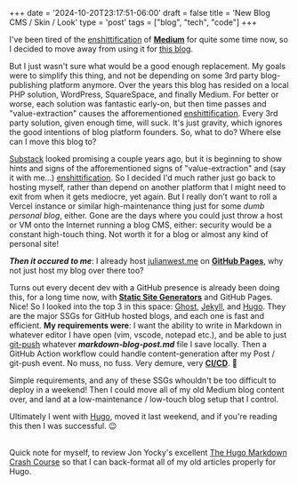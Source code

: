 +++
date = '2024-10-20T23:17:51-06:00'
draft = false
title = 'New Blog CMS / Skin / Look'
type = 'post'
tags = ["blog", "tech", "code"]
+++

I've been tired of the </i></b><a href="https://en.wikipedia.org/wiki/Enshittification">enshittification</a></b></i> of <b><a href="https://medium.com">Medium</a></b> for quite some time now, so I decided to move away from using it for <a href="https://julianwest.me/Blog">this blog</a>.<br />

But I just wasn't sure what would be a good enough replacement.  My goals were to simplify this thing, and not be depending on some 3rd party blog-publishing platform anymore. Over the years this blog has resided on a local PHP solution, WordPress, SquareSpace, and finally Medium.  For better or worse, each solution was fantastic early-on, but then time passes and "value-extraction" causes the afforementioned <a href="https://en.wikipedia.org/wiki/Enshittification">enshittification</a>.  Every 3rd party solution, given enough time, will suck.  It's just gravity, which ignores the good intentions of blog platform founders.  So, what to do?  Where else can I move this blog to? <br />

<a href="https://en.wikipedia.org/wiki/Substack">Substack</a> looked promising a couple years ago, but it is beginning to show hints and signs of the afforementioned signs of "value-extraction" and (say it with me...) <a href="https://en.wikipedia.org/wiki/Enshittification">enshittification</a>. So I decided I'd much rather just go back to hosting myself, rather than depend on another platform that I might need to exit from when it gets mediocre, yet again.  But I really don't want to roll a Vercel instance or similar high-maintenance thing just for some <i>dumb personal blog</i>, either.  Gone are the days where you could just throw a host or VM onto the Internet running a blog CMS, either: security would be a constant high-touch thing. Not worth it for a blog or almost any kind of personal site! <br />

<b><i>Then it occured to me</b></i>: I already host <a href="https://julianwest.me">julianwest.me</a> on <b><a href="https://pages.github.com">GitHub Pages</a></b>, why not just host my blog over there too?<br />  

Turns out every decent dev with a GitHub presence is already been doing this, for a long time now, with <b><a href="https://en.wikipedia.org/wiki/Static_site_generator">Static Site Generators</a></b> and GitHub Pages. Nice! So I looked into the top 3 in this space:  <a href="https://github.com/TryGhost/Ghost">Ghost</a>, <a href="https://github.com/jekyll/jekyll">Jekyll</a>, and <a href="https://github.com/gohugoio/hugo">Hugo</a>.  They are the major SSGs for GitHub hosted blogs, and each one is fast and efficient. <b>My requirements were</b>: I want the ability to write in Markdown in whatever editor I have open (vim, vscode, notepad etc.), and be able to just <a href="https://docs.github.com/en/get-started/using-git/pushing-commits-to-a-remote-repository">git-push</a> whatever <i><b>markdown-blog-post.md</i></b> file I save locally. Then a GitHub Action workflow could handle content-generation after my Post / git-push event. No muss, no fuss. Very demure, very <b></i><a href="https://en.wikipedia.org/wiki/CI/CD">CI/CD</a></i></b>. 🤭 <br /> 

Simple requirements, and any of these SSGs whouldn't be too difficult to deploy in a weekend!  Then I could move all of my old Medium blog content over, and land at a low-maintenance / low-touch blog setup that I control.<br />

Ultimately I went with <a href="https://github.com/gohugoio/hugo">Hugo</a>, moved it last weekend, and if you're reading this then I was successful.  😉 <br /> <br />


Quick note for myself, to review Jon Yocky's excellent <a href="https://www.yockyard.com/post/the-hugo-markdown-crash-course/">The Hugo Markdown Crash Course</a> so that I can back-format all of my old articles properly for Hugo.